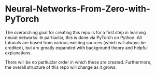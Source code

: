 # Neural-Networks-From-Zero-with-PyTorch

The overarching goal for creating this repo is for a first step in learning neural networks. In partiuclar, this is done via PyTorch on Python. All tutorials are based from various existing sources (which will always be credited), but are greatly expanded with background theory and helpful explanations.

There will be no partiuclar order in which these are created. Furthermore, the overall structure of this repo will change as it grows.
